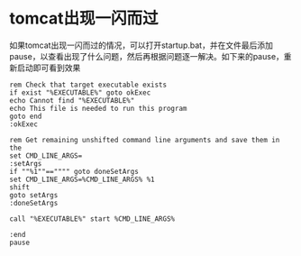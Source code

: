 # tomcat出现一闪而过

如果tomcat出现一闪而过的情况，可以打开startup.bat，并在文件最后添加pause，以查看出现了什么问题，然后再根据问题逐一解决。如下来的pause，重新启动即可看到效果



```text
rem Check that target executable exists
if exist "%EXECUTABLE%" goto okExec
echo Cannot find "%EXECUTABLE%"
echo This file is needed to run this program
goto end
:okExec

rem Get remaining unshifted command line arguments and save them in the
set CMD_LINE_ARGS=
:setArgs
if ""%1""=="""" goto doneSetArgs
set CMD_LINE_ARGS=%CMD_LINE_ARGS% %1
shift
goto setArgs
:doneSetArgs

call "%EXECUTABLE%" start %CMD_LINE_ARGS%

:end
pause
```

